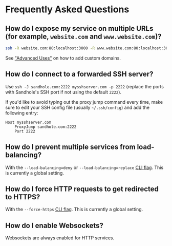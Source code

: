# Frequently Asked Questions

## How do I expose my service on multiple URLs (for example, `website.com` and `www.website.com`)?

```bash
ssh -R website.com:80:localhost:3000 -R www.website.com:80:localhost:3000 sandhole.com -p 2222
```

See ["Advanced Uses"](./advanced_uses.md#custom-domains) on how to add custom domains.

## How do I connect to a forwarded SSH server?

Use `ssh -J sandhole.com:2222 mysshserver.com -p 2222` (replace the ports with Sandhole's SSH port if not using the default `2222`).

If you'd like to avoid typing out the proxy jump command every time, make sure to edit your SSH config file (usually `~/.ssh/config`) and add the following entry:

```ssh-config
Host mysshserver.com
	ProxyJump sandhole.com:2222
	Port 2222
```

## How do I prevent multiple services from load-balancing?

With the `--load-balancing=deny` or `--load-balancing=replace` [CLI flag](./cli.md). This is currently a global setting.

## How do I force HTTP requests to get redirected to HTTPS?

With the `--force-https` [CLI flag](./cli.md). This is currently a global setting.

## How do I enable Websockets?

Websockets are always enabled for HTTP services.
